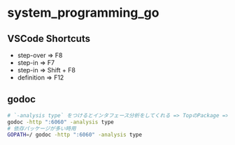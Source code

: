 # system_programming_go

## VSCode Shortcuts

* step-over =>	F8
* step-in	=> F7
* step-in	=> Shift + F8
* definition => F12

## godoc

```bash
# `-analysis type` をつけるとインタフェース分析をしてくれる => TopのPackage => implementsと言うカテゴリが追加される
godoc -http ":6060" -analysis type
# 依存パッケージが多い時用
GOPATH=/ godoc -http ":6060" -analysis type
```